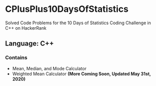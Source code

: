# CPlusPlus10DaysOfStatistics
Solved Code Problems for the 10 Days of Statistics Coding Challenge in C++ on HackerRank
## Language: C++

### Contains

- Mean, Median, and Mode Calculator
- Weighted Mean Calculator
**(More Coming Soon, Updated May 31st, 2020)**

